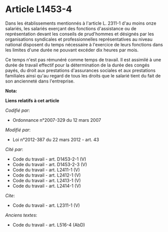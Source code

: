 # Article L1453-4

Dans les établissements mentionnés à l'article L. 2311-1 d'au moins onze salariés, les salariés exerçant des fonctions
d'assistance ou de représentation devant les conseils de prud'hommes et désignés par les organisations syndicales et
professionnelles représentatives au niveau national disposent du temps nécessaire à l'exercice de leurs fonctions dans les
limites d'une durée ne pouvant excéder dix heures par mois. 

Ce temps n'est pas rémunéré comme temps de travail. Il est assimilé à une durée de travail effectif pour la détermination de
la durée des congés payés, du droit aux prestations d'assurances sociales et aux prestations familiales ainsi qu'au regard de
tous les droits que le salarié tient du fait de son ancienneté dans l'entreprise.

**Nota:**



**Liens relatifs à cet article**

_Codifié par_:

  - Ordonnance n°2007-329 du 12 mars 2007

_Modifié par_:

  - Loi n°2012-387 du 22 mars 2012 - art. 43

_Cité par_:

  - Code du travail - art. D1453-2-1 (V)
  - Code du travail - art. D1453-2-3 (V)
  - Code du travail - art. L2411-1 (V)
  - Code du travail - art. L2412-1 (V)
  - Code du travail - art. L2413-1 (V)
  - Code du travail - art. L2414-1 (V)

_Cite_:

  - Code du travail - art. L2311-1 (V)

_Anciens textes_:

  - Code du travail - art. L516-4 (AbD)
